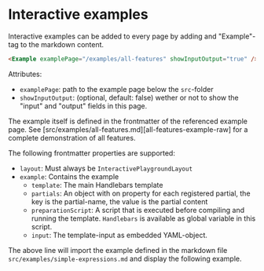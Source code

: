 # Interactive examples

Interactive examples can be added to every page by adding and "Example"-tag to the markdown content.

```markdown
<Example examplePage="/examples/all-features" showInputOutput="true" />
```

Attributes:

- `examplePage`: path to the example page below the `src`-folder
- `showInputOutput`: (optional, default: false) wether or not to show the "input" and "output" fields in this page.

The example itself is defined in the frontmatter of the referenced example page. See
[src/examples/all-features.md][all-features-example-raw] for a complete demonstration of all features.

The following frontmatter properties are supported:

- `layout`: Must always be `InteractivePlaygroundLayout`
- `example`: Contains the example
  - `template`: The main Handlebars template
  - `partials`: An object with on property for each registered partial, the key is the partial-name, the value is the
    partial content
  - `preparationScript`: A script that is executed before compiling and running the template. `Handlebars` is available
    as global variable in this script.
  - `input`: The template-input as embedded YAML-object.

The above line will import the example defined in the markdown file `src/examples/simple-expressions.md` and display the
following example.

<Example examplePage="/examples/all-features" showInputOutput="true" />
